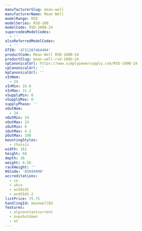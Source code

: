 ```yaml
---
manufacturerSlug: mean-well
manufacturerName: Mean Well
modelRange: RSD
modelSeries: RSD-100
modelCode: RSD-100B-24
supercedesModelCodes:
  - ''
alsoReferredModelCodes:
  - ''
GTIN: '4711287464404'
productCode: Mean Well RSD-100B-24
productSlug: mean-well-rsd-100b-24
spCanonicalUrl: https://www.simplypowersupply.com/RSD-100B-24
cpCanonicalUrl: ''
kpCanonicalUrl: ''
vInNom:
  - 24
vInMin: 16.8
vInMax: 31.2
vSupplyMin: 0
vSupplyMax: 0
supplyPhase: ''
vOutNom:
  - 24
vOutMin: 24
vOutMax: 24
iOutMin: 0
iOutMax: 4.2
pOutMax: 100
mountingStyles:
  - chassis
width: 161
height: 68
depth: 36
weight: 0.56
rackHeight: ''
HSCode: '85044090'
accreditations:
  - ce
  - ukca
  - en50155
  - en45545-2
listPrice: 75.75
handlingId: meanwellEU
features:
  - olpconstantcurrent
  - ovpshutdown
  - ot
---
```

